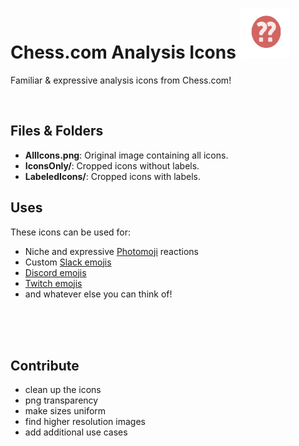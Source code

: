 # Chess.com Analysis Icons <img src="IconsOnly/svg/Blunder.svg" alt="Blunder Icon" width="80" height="80"> 


Familiar & expressive analysis icons from Chess.com!


<br>



## Files & Folders

- **AllIcons.png**: Original image containing all icons.
- **IconsOnly/**: Cropped icons without labels.
- **LabeledIcons/**: Cropped icons with labels.

## Uses

These icons can be used for:

- Niche and expressive [Photomoji](https://9to5google.com/2024/01/26/google-messages-photomoji-rolling-out/#:~:text=also%20announced%20that-,Photomoji,-and%20Magic%20Compose) reactions
- Custom [Slack emojis](https://enwest.slack.com/customize/emoji)
- [Discord emojis](https://support.discord.com/hc/en-us/articles/360036479811-Custom-Emojis)
- [Twitch emojis](https://help.twitch.tv/s/article/subscriber-emoticons?language=en_US)
- and whatever else you can think of!

<br><br><br>

## Contribute

- clean up the icons
- png transparency 
- make sizes uniform 
- find higher resolution images 
- add additional use cases
